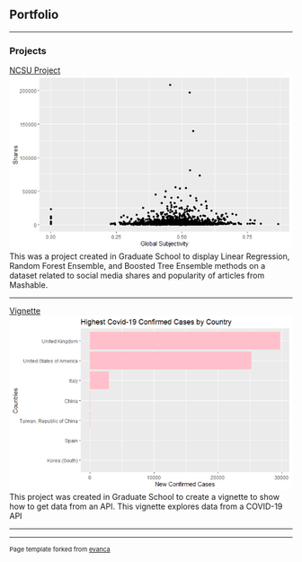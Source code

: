 ## Portfolio

---

### Projects

[NCSU Project](https://stefaneet.github.io/Project2/)
<img src="images/plotSubject.png?raw=true"/>
This was a project created in Graduate School to display Linear Regression, Random Forest Ensemble, and Boosted Tree Ensemble methods on a dataset related to social media shares and popularity of articles from Mashable.

---
[Vignette](https://stefaneet.github.io/Project1new/)
<img src="images/ProjectBarplot.jpg?raw=true"/>
This project was created in Graduate School to create a vignette to show how to get data from an API. This vignette explores data from a COVID-19 API

---




---
<p style="font-size:11px">Page template forked from <a href="https://github.com/evanca/quick-portfolio">evanca</a></p>
<!-- Remove above link if you don't want to attibute -->
